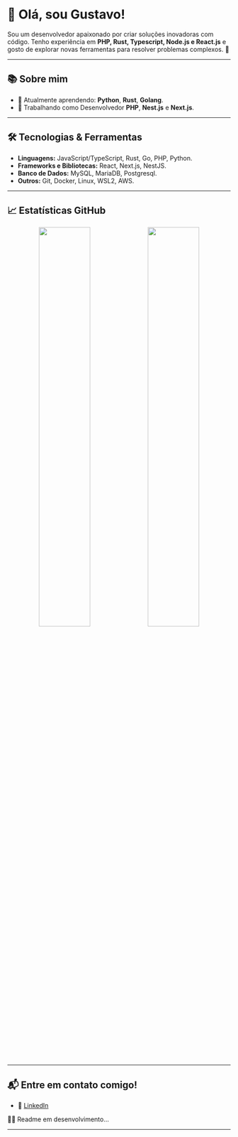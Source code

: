 # 👋 Olá, sou Gustavo!

Sou um desenvolvedor apaixonado por criar soluções inovadoras com código. Tenho experiência em **PHP, Rust, Typescript, Node.js e React.js** e gosto de explorar novas ferramentas para resolver problemas complexos. 🚀

---

## 📚 Sobre mim
- 🌱 Atualmente aprendendo: **Python**, **Rust**, **Golang**.
- 💼 Trabalhando como Desenvolvedor **PHP**, **Nest.js** e **Next.js**.

---

## 🛠️ Tecnologias & Ferramentas
- **Linguagens:** JavaScript/TypeScript, Rust, Go, PHP, Python.
- **Frameworks e Bibliotecas:** React, Next.js, NestJS.
- **Banco de Dados:** MySQL, MariaDB, Postgresql.
- **Outros:** Git, Docker, Linux, WSL2, AWS.

---

<!--
## 🌟 Destaques
### 💻 Projetos mais relevantes:
- [**Nome do Projeto 1**](link-do-projeto): Uma breve descrição do projeto e sua importância.
- [**Nome do Projeto 2**](link-do-projeto): Uma breve descrição do projeto e sua importância.
- [**Nome do Projeto 3**](link-do-projeto): Uma breve descrição do projeto e sua importância.
-->

<!--
### 🎮 Jogos em desenvolvimento:
- **Projeto Indie em Rust:** Criando um jogo 2D semelhante ao Stardew Valley sem uso de bibliotecas externas.  
- **Minecraft Clone:** Explorando **OpenGL** e C++ para aprender mais sobre gráficos e engines customizadas.
-->

## 📈 Estatísticas GitHub
<div align="center">
  <img width="48%" src="https://github-readme-stats.vercel.app/api/top-langs/?username=Gurtinho&layout=compact&langs_count=7&theme=radical" />
  <img width="48%" src="https://github-readme-stats.vercel.app/api?username=Gurtinho&show_icons=true&theme=radical&include_all_commits=true&count_private=true" />
</div>

---

<!--
## 📝 Últimos artigos
- [Como criar um interpretador do zero em Rust](link-do-artigo)
- [Por que escolher Rust para jogos](link-do-artigo)
---
-->

## 📬 Entre em contato comigo!
<!-- - 🌐 [Meu site pessoal](link-do-site) -->
- 💼 [LinkedIn](https://linkedin.com/in/gustavo-litter-6ab24b191)
<!-- - 📧 Email: [seuemail@dominio.com](mailto:seuemail@dominio.com) -->

💢🚧 Readme em desenvolvimento...

---
